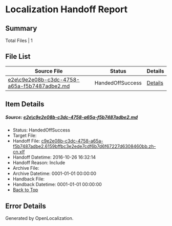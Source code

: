 # <a name='report-top'></a> Localization Handoff Report

## Summary
 Total Files | 1

## File List
 Source File | Status | Details 
 ----------- | ------ | ------- 
 [e2e\c9e2e08b-c3dc-4758-a65a-f5b7487adbe2.md](https://github.com/OpenLocalizationTestOrg/ol-test0/blob/19ffcf41e23cbf7d18415944da19ee6e48f161ea/e2e/c9e2e08b-c3dc-4758-a65a-f5b7487adbe2.md) | HandedOffSuccess | [Details](#b1db9060782c2796643b5b1face8296bca8496131)

## Item Details
##### <a name='b1db9060782c2796643b5b1face8296bca8496131'></a> Source: [e2e\c9e2e08b-c3dc-4758-a65a-f5b7487adbe2.md](https://github.com/OpenLocalizationTestOrg/ol-test0/blob/19ffcf41e23cbf7d18415944da19ee6e48f161ea/e2e/c9e2e08b-c3dc-4758-a65a-f5b7487adbe2.md)
* Status: HandedOffSuccess
* Target File: 
* Handoff File: [c9e2e08b-c3dc-4758-a65a-f5b7487adbe2.6159bffbc3e2ede7cdf6b7d6f67227d6308460bb.zh-cn.xlf](https://github.com/OpenLocalizationTestOrg/ol-test0-handoff/blob/a00357a75def0c8b1d88f1d09b239f66d02f70e8/ol-handoff/OpenLocalizationTestOrg/ol-test0-zhcn/shujia/ht/c9e2e08b-c3dc-4758-a65a-f5b7487adbe2.6159bffbc3e2ede7cdf6b7d6f67227d6308460bb.zh-cn.xlf)
* Handoff Datetime: 2016-10-26 16:32:14
* Handoff Reason: Include
* Archive File: 
* Archive Datetime: 0001-01-01 00:00:00
* Handback File: 
* Handback Datetime: 0001-01-01 00:00:00
* [Back to Top](#report-top)


## Error Details

Generated by OpenLocalization.
